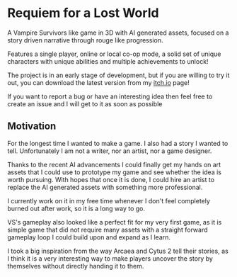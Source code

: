 # Requiem for a Lost World

A Vampire Survivors like game in 3D with AI generated assets, focused on a story driven narrative through rouge like progression. 

Features a single player, online or local co-op mode, a solid set of unique characters with unique abilities and multiple achievements to unlock!

The project is in an early stage of development, but if you are willing to try it out, you can download the latest version from my [itch.io](https://thenishishiro.itch.io/requiem-for-a-lost-world) page!

If you want to report a bug or have an interesting idea then feel free to create an issue and I will get to it as soon as possible

## Motivation

For the longest time I wanted to make a game. I also had a story I wanted to tell.
Unfortunately I am not a writer, nor an artist, nor a game designer.

Thanks to the recent AI advancements I could finally get my hands on art assets that I could use to prototype my game and see whether the idea is worth pursuing. With hopes that once it is done, I could hire an artist to replace the AI generated assets with something more professional.

I currently work on it in my free time whenever I don't feel completely burned out after work, so it is a long way to go.
 
VS's gameplay also looked like a perfect fit for my very first game, as it is simple game that did not require many assets with a straight forward gameplay loop I could build upon and expand as I learn.

I took a big inspiration from the way Arcaea and Cytus 2 tell their stories, as I think it is a very interesting way to make players uncover the story by themselves without directly handing it to them.




